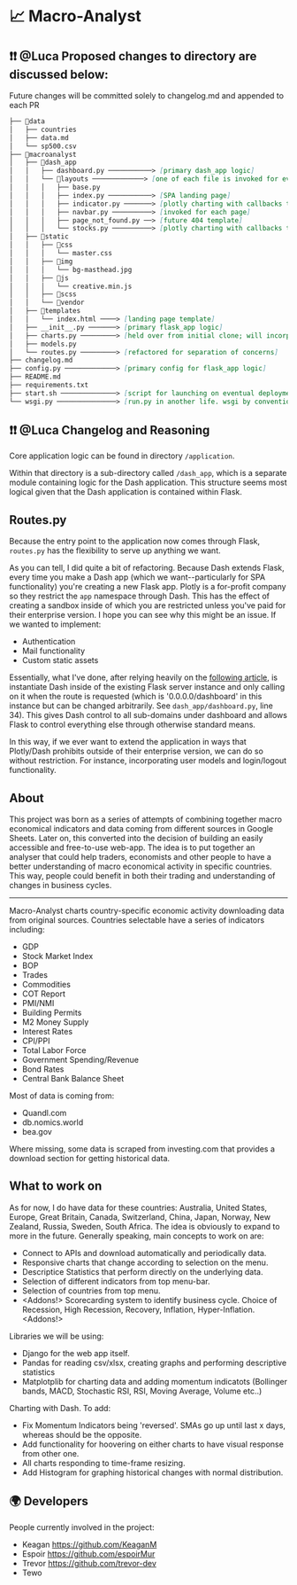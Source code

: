# 📈 Macro-Analyst 

## ❗️❗️ **@Luca** Proposed changes to directory are discussed below:
Future changes will be committed solely to changelog.md and appended to each PR
```md
├── 📂data
│   ├── countries
│   ├── data.md
│   └── sp500.csv
├── 📂macroanalyst
│   ├── 📂dash_app
│   │   ├── dashboard.py ───────────> [primary dash_app logic]
│   │   └── 📂layouts ─────────────> [one of each file is invoked for every page view]
│   │   │   ├── base.py
│   │   │   ├── index.py ───────────> [SPA landing page]
│   │   │   ├── indicator.py ───────> [plotly charting with callbacks to APIs]
│   │   │   ├── navbar.py ──────────> [invoked for each page]
│   │   │   ├── page_not_found.py ──> [future 404 template]
│   │   │   └── stocks.py ──────────> [plotly charting with callbacks to APIs]
│   ├── 📂static
│   │   ├── 📂css
│   │   │   └── master.css
│   │   ├── 📂img
│   │   │   └── bg-masthead.jpg
│   │   ├── 📂js
│   │   │   └── creative.min.js
│   │   ├── 📂scss
│   │   └── 📂vendor
│   ├── 📂templates
│   │   └── index.html ────> [landing page template]
│   ├── __init__.py ───────> [primary flask_app logic]
│   ├── charts.py ─────────> [held over from initial clone; will incorporate]
│   ├── models.py
│   └── routes.py ─────────> [refactored for separation of concerns]
├── changelog.md
├── config.py ─────────────> [primary config for flask_app logic]
├── README.md
├── requirements.txt
├── start.sh ──────────────> [script for launching on eventual deployment]
└── wsgi.py ───────────────> [run.py in another life. wsgi by convention]
```
## ❗️❗️ **@Luca** Changelog and Reasoning

Core application logic can be found in directory `/application`.

Within that directory is a sub-directory called `/dash_app`, which is a separate module containing logic for the Dash application.
This structure seems most logical given that the Dash application is contained within Flask.

## Routes.py

Because the entry point to the application now comes through Flask, `routes.py` has the flexibility to serve up anything we want.

As you can tell, I did quite a bit of refactoring. Because Dash extends Flask, every time you make a Dash app (which we want--particularly for SPA functionality) you're creating a new Flask app. Plotly is a for-profit company so they restrict the `app` namespace through Dash. This has the effect of creating a sandbox inside of which you are restricted unless you've paid for their enterprise version. I hope you can see why this might be an issue. If we wanted to implement:
- Authentication
- Mail functionality
- Custom static assets

Essentially, what I've done, after relying heavily on the [following article](https://hackersandslackers.com/plotly-dash-with-flask/), is instantiate Dash inside of the existing Flask server instance and only calling on it when the route is requested (which is '0.0.0.0/dashboard' in this instance but can be changed arbitrarily. See `dash_app/dashboard.py`, line 34). This gives Dash control to all sub-domains under dashboard and allows Flask to control everything else through otherwise standard means.

In this way, if we ever want to extend the application in ways that Plotly/Dash prohibits outside of their enterprise version, we can do so without restriction. For instance, incorporating user models and login/logout functionality.


## About

This project was born as a series of attempts of combining together macro economical indicators and data coming from different sources in Google Sheets. Later on, this converted into the decision of building an easily accessible and free-to-use web-app. The idea is to put together an analyser that could help traders, economists and other people to have a better understanding of macro economical activity in specific countries. This way, people could benefit in both their trading and understanding of changes in business cycles. 

--------------
Macro-Analyst charts country-specific economic activity downloading data from original sources. Countries selectable have a series of indicators including:
- GDP
- Stock Market Index 
- BOP
- Trades
- Commodities
- COT Report
- PMI/NMI
- Building Permits
- M2 Money Supply
- Interest Rates
- CPI/PPI
- Total Labor Force
- Government Spending/Revenue
- Bond Rates
- Central Bank Balance Sheet

Most of data is coming from:
- Quandl.com
- db.nomics.world
- bea.gov

Where missing, some data is scraped from investing.com that provides a download section for getting historical data. 

## What to work on
As for now, I do have data for these countries: Australia, United States, Europe, Great Britain, Canada, Switzerland, China, Japan, Norway, New Zealand, Russia, Sweden, South Africa. The idea is obviously to expand to more in the future. 
Generally speaking, main concepts to work on are:
- Connect to APIs and download automatically and periodically data.
- Responsive charts that change according to selection on the menu.
- Descriptice Statistics that perform directly on the underlying data.
- Selection of different indicators from top menu-bar.
- Selection of countries from top menu.
- <Addons!> Scorecarding system to identify business cycle. Choice of Recession, High Recession, Recovery, Inflation, Hyper-Inflation. <Addons!>

Libraries we will be using:
- Django for the web app itself.
- Pandas for reading csv/xlsx, creating graphs and performing descriptive statistics
- Matplotplib for charting data and adding momentum indicatots (Bollinger bands, MACD, Stochastic RSI, RSI, Moving Average, Volume etc..)

Charting with Dash.
To add:
- Fix Momentum Indicators being 'reversed'. SMAs go up until last x days, whereas should be the opposite.
- Add functionality for hoovering on either charts to have visual response from other one. 
- All charts responding to time-frame resizing.  
- Add Histogram for graphing historical changes with normal distribution. 

## 🌍 Developers
People currently involved in the project:
- Keagan https://github.com/KeaganM
- Espoir https://github.com/espoirMur
- Trevor https://github.com/trevor-dev
- Tewo 